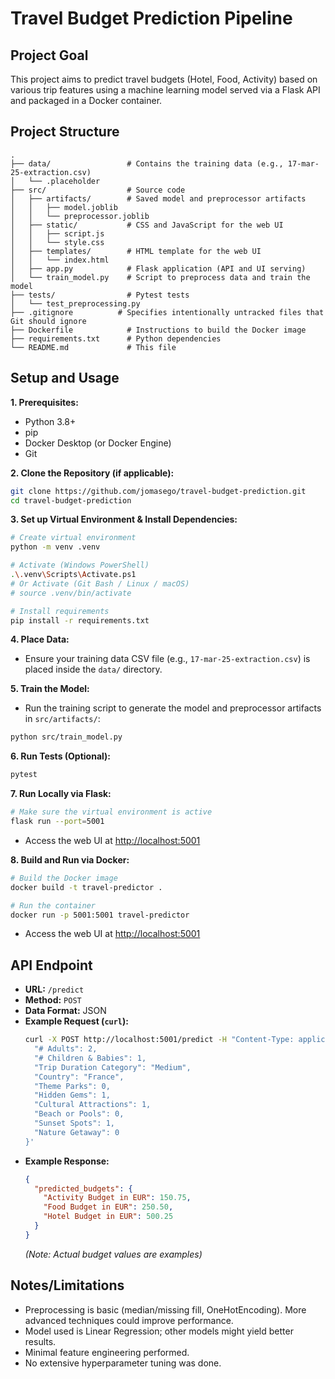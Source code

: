 # Travel Budget Prediction Pipeline

## Project Goal

This project aims to predict travel budgets (Hotel, Food, Activity) based on various trip features using a machine learning model served via a Flask API and packaged in a Docker container.

## Project Structure

```
. 
├── data/                 # Contains the training data (e.g., 17-mar-25-extraction.csv)
│   └── .placeholder
├── src/                  # Source code
│   ├── artifacts/        # Saved model and preprocessor artifacts
│   │   ├── model.joblib
│   │   └── preprocessor.joblib
│   ├── static/           # CSS and JavaScript for the web UI
│   │   ├── script.js
│   │   └── style.css
│   ├── templates/        # HTML template for the web UI
│   │   └── index.html
│   ├── app.py            # Flask application (API and UI serving)
│   └── train_model.py    # Script to preprocess data and train the model
├── tests/                # Pytest tests
│   └── test_preprocessing.py
├── .gitignore          # Specifies intentionally untracked files that Git should ignore
├── Dockerfile            # Instructions to build the Docker image
├── requirements.txt      # Python dependencies
└── README.md             # This file
```

## Setup and Usage

**1. Prerequisites:**
   - Python 3.8+
   - pip
   - Docker Desktop (or Docker Engine)
   - Git

**2. Clone the Repository (if applicable):**
   ```bash
   git clone https://github.com/jomasego/travel-budget-prediction.git
   cd travel-budget-prediction
   ```

**3. Set up Virtual Environment & Install Dependencies:**
   ```bash
   # Create virtual environment
   python -m venv .venv
   
   # Activate (Windows PowerShell)
   .\.venv\Scripts\Activate.ps1
   # Or Activate (Git Bash / Linux / macOS)
   # source .venv/bin/activate 
   
   # Install requirements
   pip install -r requirements.txt
   ```

**4. Place Data:**
   - Ensure your training data CSV file (e.g., `17-mar-25-extraction.csv`) is placed inside the `data/` directory.

**5. Train the Model:**
   - Run the training script to generate the model and preprocessor artifacts in `src/artifacts/`:
   ```bash
   python src/train_model.py
   ```

**6. Run Tests (Optional):**
   ```bash
   pytest
   ```

**7. Run Locally via Flask:**
   ```bash
   # Make sure the virtual environment is active
   flask run --port=5001
   ```
   - Access the web UI at [http://localhost:5001](http://localhost:5001)

**8. Build and Run via Docker:**
   ```bash
   # Build the Docker image
   docker build -t travel-predictor .
   
   # Run the container
   docker run -p 5001:5001 travel-predictor
   ```
   - Access the web UI at [http://localhost:5001](http://localhost:5001)

## API Endpoint

- **URL:** `/predict`
- **Method:** `POST`
- **Data Format:** JSON
- **Example Request (`curl`):**
  ```bash
  curl -X POST http://localhost:5001/predict -H "Content-Type: application/json" -d '{
    "# Adults": 2,
    "# Children & Babies": 1,
    "Trip Duration Category": "Medium",
    "Country": "France",
    "Theme Parks": 0,
    "Hidden Gems": 1,
    "Cultural Attractions": 1,
    "Beach or Pools": 0,
    "Sunset Spots": 1,
    "Nature Getaway": 0
  }'
  ```
- **Example Response:**
  ```json
  {
    "predicted_budgets": {
      "Activity Budget in EUR": 150.75,
      "Food Budget in EUR": 250.50,
      "Hotel Budget in EUR": 500.25
    }
  }
  ```
  *(Note: Actual budget values are examples)*

## Notes/Limitations

- Preprocessing is basic (median/missing fill, OneHotEncoding). More advanced techniques could improve performance.
- Model used is Linear Regression; other models might yield better results.
- Minimal feature engineering performed.
- No extensive hyperparameter tuning was done.
